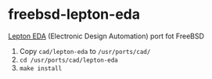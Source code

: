 freebsd-lepton-eda
==================

[Lepton EDA](https://github.com/lepton-eda/lepton-eda) (Electronic Design Automation) port fot FreeBSD

1. Copy `cad/lepton-eda` to `/usr/ports/cad/`
2. `cd /usr/ports/cad/lepton-eda`
3. `make install`

